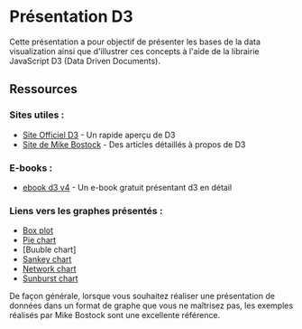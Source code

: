 # Présentation D3

Cette présentation a pour objectif de présenter les bases de la data visualization ainsi que d'illustrer ces concepts à l'aide de la librairie JavaScript D3 (Data Driven Documents).

## Ressources

### Sites utiles :

* [Site Officiel D3] - Un rapide aperçu de D3
* [Site de Mike Bostock] - Des articles détaillés à propos de D3

### E-books :

* [ebook d3 v4] - Un e-book gratuit présentant d3 en détail

### Liens vers les graphes présentés :

* [Box plot]
* [Pie chart]
* [Buuble chart]
* [Sankey chart]
* [Network chart]
* [Sunburst chart]

[Site Officiel D3]: <https://d3js.org/>
[Site de Mike Bostock]: <https://bost.ocks.org/mike/>
[ebook d3 v4]: <https://leanpub.com/d3-t-and-t-v4>
[Box plot]: <https://bl.ocks.org/rjurney/e04ceddae2e8f85cf3afe4681dac1d74>
[Pie chart]: <https://bl.ocks.org/mbostock/3887235>
[Bubble chart]: <https://bl.ocks.org/mbostock/4063269>
[Sankey chart]: <https://bl.ocks.org/mbostock/ca9a0bb7ba204d12974bca90acc507c0>
[Network chart]: <https://bl.ocks.org/mbostock/4062045>
[Sunburst chart]: <https://bl.ocks.org/kerryrodden/766f8f6d31f645c39f488a0befa1e3c8>

De façon générale, lorsque vous souhaitez réaliser une présentation de données dans un format de graphe que vous ne maîtrisez pas, les exemples réalisés par Mike Bostock sont une excellente référence.